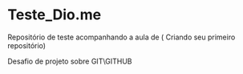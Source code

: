 # Teste_Dio.me
Repositório de teste acompanhando  a aula de ( Criando seu primeiro repositório)


Desafio de projeto sobre GIT\GITHUB
